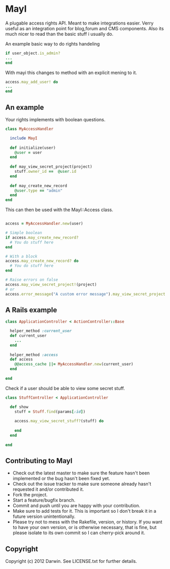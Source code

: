 # MayI

A plugable access rights API. Meant to make integrations easier. Verry useful as an integration point for blog,forum and CMS components. Also its much nicer to read than the basic stuff i usually do.

An example basic way to do rights handeling

```ruby
if user_object.is_admin?
...
end
```

With mayi this changes to method with an explicit mening to it.

```ruby
access.may_add_user! do
...
end
```




## An example

Your rights implements with boolean questions.

```ruby
class MyAccessHandler

  include MayI
  
  def initialize(user)
    @user = user
  end
  
  def may_view_secret_project(project)
    stuff.owner_id ==  @user.id
  end
  
  def may_create_new_record
    @user.type == "admin"
  end
end
```

This can then be used with the MayI::Access class.


```ruby

access = MyAccessHandler.new(user)

# Simple boolean
if access.may_create_new_record?
  # You do stuff here
end

# With a block
access.may_create_new_record? do
  # You do stuff here
end

# Raise errors on false
access.may_view_secret_project!(project)
# or
access.error_message("A custom error message").may_view_secret_project!(project)

```

## A Rails example

```ruby
class ApplicationController < ActionController::Base

  helper_method :current_user
  def current_user 
    ...
  end
  
  helper_method :access
  def access
    @@access_cache ||= MyAccessHandler.new(current_user)
  end
  
end
```

Check if a user should be able to view some secret stuff.

```ruby
class StuffController < ApplicationController

  def show
    stuff = Stuff.find(params[:id])
    
    access.may_view_secret_stuff?(stuff) do
    
    end
  end
  
end
```


## Contributing to MayI
 
* Check out the latest master to make sure the feature hasn't been implemented or the bug hasn't been fixed yet.
* Check out the issue tracker to make sure someone already hasn't requested it and/or contributed it.
* Fork the project.
* Start a feature/bugfix branch.
* Commit and push until you are happy with your contribution.
* Make sure to add tests for it. This is important so I don't break it in a future version unintentionally.
* Please try not to mess with the Rakefile, version, or history. If you want to have your own version, or is otherwise necessary, that is fine, but please isolate to its own commit so I can cherry-pick around it.

## Copyright

Copyright (c) 2012 Darwin. See LICENSE.txt for
further details.

